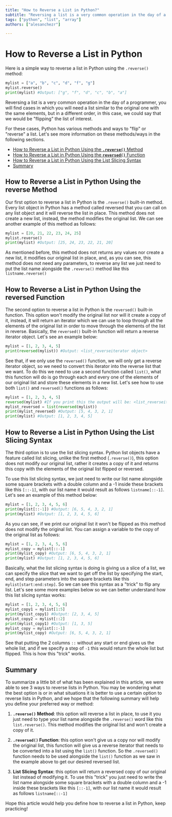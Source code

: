 ```yaml
---
title: "How to Reverse a List in Python?"
subtitle: "Reversing a list is a very common operation in the day of a programmer. We can do it with the most common ways are the reverse() method and with a syntax trick."
tags: ["python", "list", "array"]
authors: ["alesanchezr"]

---
```


# How to Reverse a List in Python

Here is a simple way to reverse a list in Python using the `.reverse()` method:

```py
mylist = ["a", "b", "c", "d", "f", "g"]
mylist.reverse()
print(mylist) #Output: ["g", "f", "d", "c", "b", "a"]
```

Reversing a list is a very common operation in the day of a programmer, you will find cases in which you will need a list similar to the original one with the same elements, but in a different order, in this case, we could say that we would be "flipping" the list of interest.

For these cases, Python has various methods and ways to "flip" or "reverse" a list. Let's see more information on these methods/ways in the following sections.

- [How to Reverse a List in Python Using the **`.reverse()`** Method](#how-to-reverse-a-list-in-python-using-the-reverse-method)
- [How to Reverse a List in Python Using the **`reversed()`** Function](#how-to-reverse-a-list-in-python-using-the-reversed-function)
- [How to Reverse a List in Python Using the List Slicing Syntax](#how-to-reverse-a-list-in-python-using-the-list-slicing-syntax)
- [Summary](#summary)


## How to Reverse a List in Python Using the reverse Method

Our first option to reverse a list in Python is the `.reverse()` built-in method. Every list object in Python has a method called reversed that you can call on any list object and it will reverse the list in place. This method does not create a new list, instead, the method modifies the original list. We can see another example of this method as follows:

```py
mylist = [20, 21, 22, 23, 24, 25]
mylist.reverse()
print(mylist) #Output: [25, 24, 23, 22, 21, 20]
```

As mentioned before, this method does not returns any values nor create a new list, it modifies our original list in place, and, as you can see, this method does not need any parameters, to reverse any list we just need to put the list name alongside the `.reverse()` method like this `listname.reverse()`

## How to Reverse a List in Python Using the reversed Function

The second option to reverse a list in Python is the `reversed()` built-in function. This option won't modify the original list nor will it create a copy of it, instead, it will return an iterator which we can use to loop through all the elements of the original list in order to move through the elements of the list in reverse. Basically, the `reversed()` built-in function will return a reverse iterator object. Let's see an example below:

```py
mylist = [1, 2, 3, 4, 5]
print(reversed(mylist)) #Output: <list_reverseiterator object>
```

See that, if we only use the `reversed()` function, we will only get a reverse iterator object, so we need to convert this iterator into the reverse list that we want. To do this we need to use a second function called `list()`, what this function will do is go through each and every one of the elements of our original list and store these elements in a new list. Let's see how to use both `list()` and `reversed()` functions as follows:

```py
mylist = [1, 2, 3, 4, 5]
reversed(mylist) #If you print this the output will be: <list_reverseiterator object>
mylist_reversed = list(reversed(mylist))
print(mylist_reversed) #Output: [5, 4, 3, 2, 1]
print(mylist) #Output: [1, 2, 3, 4, 5]
```

## How to Reverse a List in Python Using the List Slicing Syntax

The third option is to use the list slicing syntax. Python list objects have a feature called list slicing, unlike the first method (`.reverse()`), this option does not modify our original list, rather it creates a copy of it and returns this copy with the elements of the original list flipped or reversed. 

To use this list slicing syntax, we just need to write our list name alongside some square brackets with a double column and a -1 inside these brackets like this `[::-1]`, with our list name it would result as follows `listname[::-1]`. Let's see an example of this method below:

```py
mylist = [1, 2, 3, 4, 5, 6]
print(mylist[::-1]) #Output: [6, 5, 4, 3, 2, 1]
print(mylist) #Output: [1, 2, 3, 4, 5, 6]
```

As you can see, if we print our original list it won't be flipped as this method does not modify the original list. You can assign a variable to the copy of the original list as follows:

```py
mylist = [1, 2, 3, 4, 5, 6]
mylist_copy = mylist[::-1]
print(mylist_copy) #Output: [6, 5, 4, 3, 2, 1]
print(mylist) #Output: [1, 2, 3, 4, 5, 6]
```

Basically, what the list slicing syntax is doing is giving us a slice of a list, we can specify the slice that we want to get off the list by specifying the start, end, and step parameters into the square brackets like this `mylist[start:end:step]`. So we can see this syntax as a "trick" to flip any list. Let's see some more examples below so we can better understand how this list slicing syntax works:

```py
mylist = [1, 2, 3, 4, 5, 6]
mylist_copy1 = mylist[1:5]
print(mylist_copy1) #Output: [2, 3, 4, 5]
mylist_copy2 = mylist[::2]
print(mylist_copy1) #Output: [1, 3, 5]
mylist_copy = mylist[::-1]
print(mylist_copy) #Output: [6, 5, 4, 3, 2, 1]
```

See that putting the 2 columns `::` without any start or end gives us the whole list, and if we specify a step of `-1` this would return the whole list but flipped. This is how this "trick" works.

## Summary

To summarize a little bit of what has been explained in this article, we were able to see 3 ways to reverse lists in Python. You may be wondering what the best option is or in what situations it is better to use a certain option to reverse lists in Python, and we hope that the following summary will help you define your preferred way or method:

 1. **`.reverse()` Method**: this option will reverse a list in place, to use it you just need to type your list name alongside the `.reverse()` word like this `list.reverse()`. This method modifies the original list and won't create a copy of it.

2. **`.reversed()` Function**: this option won't give us a copy nor will modify the original list, this function will give us a reverse iterator that needs to be converted into a list using the `list()` function. So the `.reversed()` function needs to be used alongside the `list()` function as we saw in the example above to get our desired reversed list.

3. **List Slicing Syntax**: this option will return a reversed copy of our original list instead of modifying it. To use this "trick" you just need to write the list name alongside some square brackets with a double column and a -1 inside these brackets like this `[::-1]`, with our list name it would result as follows `listname[::-1]`

Hope this article would help you define how to reverse a list in Python, keep practicing!
